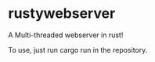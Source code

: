 # rustywebserver

A Multi-threaded webserver in rust!

To use, just run cargo run in the repository. 
